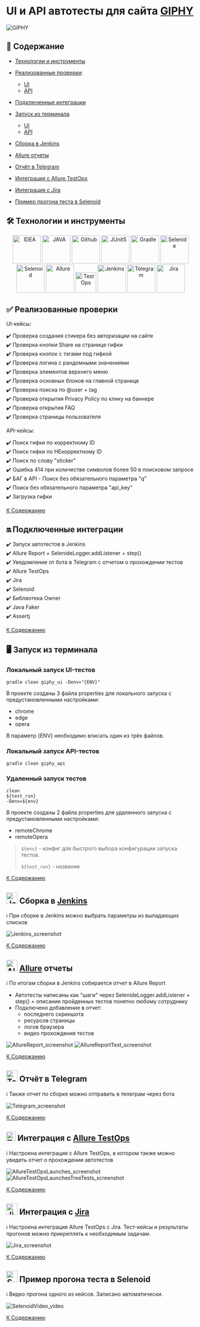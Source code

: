 # UI и API автотесты для сайта [GIPHY](https://giphy.com/)
<img alt="GIPHY" src="readme/screenshots/GIPHY.PNG">


## :bookmark_tabs: <a id="list"></a> Содержание 

* <a href="#tools">Технологии и инструменты</a>

* <a href="#cases">Реализованные проверки</a>:   
  - <a href="#cases-ui"> UI
  - <a href="#cases-api"> API

* <a href="#integrations">Подключенные интеграции</a>

* <a href="#console">Запуск из терминала</a>
  - <a href="#console-ui"> UI
  - <a href="#console-api"> API

* <a href="#jenkins">Сборка в Jenkins</a>

* <a href="#allure">Allure отчеты</a>

* <a href="#telegram">Отчёт в Telegram</a>

* <a href="#testops">Интеграция с Allure TestOps</a>

* <a href="#jira">Интеграция с Jira</a>

* <a href="#video">Пример прогона теста в Selenoid</a>


## :hammer_and_wrench: <a id="tools"></a> Технологии и инструменты
<p align="center">
<a href="https://www.jetbrains.com/idea/"><img width="75" alt="IDEA" src="readme/icons/Intelij_IDEA.svg"></a>
<a href="https://www.java.com/"><img width="75" alt="JAVA" src="readme/icons/Java.svg"></a>
<a href="https://github.com/"><img width="75" alt="Github" src="readme/icons/GitHub.svg"></a>
<a href="https://junit.org/junit5/"><img width="75" alt="JUnit5" src="readme/icons/JUnit5.svg"></a>
<a href="https://gradle.org/"><img width="75" alt="Gradle" src="readme/icons/Gradle.svg"></a>
<a href="https://selenide.org/"><img width="75" alt="Selenide" src="readme/icons/Selenide.svg"></a>
<a href="https://aerokube.com/selenoid/"><img width="75" alt="Selenoid" src="readme/icons/Selenoid.svg"></a>
<a href="https://github.com/allure-framework/allure2"><img width="75" alt="Allure" src="readme/icons/Allure.svg"></a>
<a href="https://qameta.io"><img width="55" alt="TestOps" src="readme/icons/TestOpspng.png"></a>
<a href="https://www.jenkins.io/"><img width="75" alt="Jenkins" src="readme/icons/Jenkins.svg"></a>
<a href="https://telegram.org/"><img width="75" alt="Telegram" src="readme/icons/Telegram.svg"></a>
<a href="https://www.atlassian.com/ru/software/jira"><img width="75" alt="Jira" src="readme/icons/Jira.svg"></a>
</p>


## :white_check_mark: <a id="cases"></a> Реализованные проверки
<a id="cases-ui"></a>UI-кейсы:
  
:heavy_check_mark: Проверка создания стикера без авторизации на сайте   
:heavy_check_mark: Проверка кнопки Share на странице гифки   
:heavy_check_mark: Проверка кнопок с тэгами под гифкой   
:heavy_check_mark: Проверка логина с рандомными значениями   
:heavy_check_mark: Проверка элементов верхнего меню   
:heavy_check_mark: Проверка основных блоков на главной странице   
:heavy_check_mark: Проверка поиска по @user + tag   
:heavy_check_mark: Проверка открытия Privacy Policy по клику на баннере   
:heavy_check_mark: Проверка открытия FAQ   
:heavy_check_mark: Проверка страницы пользователя   
  
<a id="cases-api"></a>API-кейсы:
  
:heavy_check_mark: Поиск гифки по корректному ID   
:heavy_check_mark: Поиск гифки по НЕкорректному ID   
:heavy_check_mark: Поиск по слову "sticker"   
:heavy_check_mark: Ошибка 414 при количестве символов более 50 в поисковом запросе   
:heavy_check_mark: БАГ в API - Поиск без обязательного параметра "q"   
:heavy_check_mark: Поиск без обязательного параметра "api_key"   
:heavy_check_mark: Загрузка гифки   

<a href="#list">К Содержанию</a>

## :on:	<a id="integrations"></a> Подключенные интеграции
:heavy_check_mark: Запуск автотестов в Jenkins   
:heavy_check_mark: Allure Report + SelenideLogger.addListener + step()   
:heavy_check_mark: Уведомление от бота в Telegram с отчетом о прохождении тестов   
:heavy_check_mark: Allure TestOps   
:heavy_check_mark: Jira   
:heavy_check_mark: Selenoid   
:heavy_check_mark: Библиотека Owner   
:heavy_check_mark: Java Faker  
:heavy_check_mark: Assertj 

<a href="#list">К Содержанию</a>

## :desktop_computer: <a id="console"></a> Запуск из терминала
  
### <a id="console-ui"></a>Локальный запуск UI-тестов

```
gradle clean giphy_ui -Denv="{ENV}"
```
  В проекте созданы 3 файла properties для локального запуска с предустановленными настройками:
  * chrome    
  * edge    
  * opera    
  
  В параметр {ENV} необходимо вписать один из трёх файлов.

### <a id="console-api"></a>Локальный запуск API-тестов

```
gradle clean giphy_api
```
  
### Удаленный запуск тестов

```
clean
${test_run}
-Denv=${env}
```
  В проекте созданы 2 файла properties для удаленного запуска с предустановленными настройками:
  * remoteChrome     
  * remoteOpera  
  
> `${env}` - конфиг для быстрого выбора конфигурации запуска тестов.
> 
> `${test_run}` - название 

<a href="#list">К Содержанию</a>

## <a id="jenkins"></a> <img width="30" alt="Jenkins" src="readme/icons/Jenkins_ico.svg"> Сборка в [Jenkins](https://jenkins.autotests.cloud/job/C17-linakramer-Diplom/)

:information_source: При сборке в Jenkins можно выбрать параметры из выпадающих списков   

<img alt="Jenkins_screenshot" src="readme/screenshots/Jenkins.PNG">

<a href="#list">К Содержанию</a>

## <a id="allure"></a> <img width="30" alt="Allure" src="readme/icons/Allure_ico.svg"> [Allure](https://jenkins.autotests.cloud/job/C17-linakramer-Diplom/10/allure/) отчеты

:information_source: По итогам сборки в Jenkins собирается отчет в Allure Report   
* Автотесты написаны как "шаги" через SelenideLogger.addListener + step() = описание пройденных тестов понятно любому сотруднику
* Подключено добавление в отчет:   
  - последнего скриншота
  - ресурсов страницы
  - логов браузера
  - видео прохождения тестов

<img alt="AllureReport_screenshot" src="readme/screenshots/AllureReport.PNG">
<img alt="AllureReportTest_screenshot" src="readme/screenshots/AllureReportTest.PNG">

<a href="#list">К Содержанию</a>

## <a id="telegram"></a> <img width="30" alt="Telegram" src="readme/icons/Telegram_ico.svg"> Отчёт в Telegram
:information_source: Также отчет по сборке можно отправить в телеграм через бота

<img alt="Telegram_screenshot" src="readme/screenshots/Telegram.PNG">

<a href="#list">К Содержанию</a>

## <a id="testops"> <img width="25" alt="TestOps" src="readme/icons/TestOpspng.png"> Интеграция с [Allure TestOps](https://allure.autotests.cloud/launch/21158)
:information_source: Настроена интеграция с Allure TestOps, в котором также можно увидеть отчет о прохождении автотестов
  
<img alt="AllureTestOpsLaunches_screenshot" src="readme/screenshots/AllureTestOpsLaunches.PNG">
<img alt="AllureTestOpsLaunchesTreeTests_screenshot" src="readme/screenshots/AllureTestOpsLaunchesTreeTests.PNG">

<a href="#list">К Содержанию</a>

## <a id="jira"></a> <img width="30" alt="Jira" src="readme/icons/Jira.svg"> Интеграция с [Jira](https://jira.autotests.cloud/browse/HOMEWORK-620)
:information_source: Настроена интеграция Allure TestOps с Jira.
Тест-кейсы и результаты прогонов можно прикреплять к необходимым задачам.
  
<img alt="Jira_screenshot" src="readme/screenshots/Jira.PNG">

<a href="#list">К Содержанию</a>

## <a id="video"></a> <img width="30" alt="Selenoid" src="readme/icons/Selenoid_ico.svg"> Пример прогона теста в Selenoid
:information_source: Видео прогона одного из кейсов. Записано автоматически.
  
<img alt="SelenoidVideo_video" src="readme/video.gif">

<a href="#list">К Содержанию</a>
